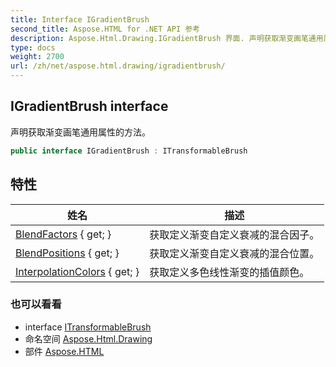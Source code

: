 ```yaml
---
title: Interface IGradientBrush
second_title: Aspose.HTML for .NET API 参考
description: Aspose.Html.Drawing.IGradientBrush 界面. 声明获取渐变画笔通用属性的方法
type: docs
weight: 2700
url: /zh/net/aspose.html.drawing/igradientbrush/
---
```

## IGradientBrush interface

声明获取渐变画笔通用属性的方法。

```csharp
public interface IGradientBrush : ITransformableBrush
```

## 特性

| 姓名 | 描述 |
| --- | --- |
| [BlendFactors](../../aspose.html.drawing/igradientbrush/blendfactors/) { get; } | 获取定义渐变自定义衰减的混合因子。 |
| [BlendPositions](../../aspose.html.drawing/igradientbrush/blendpositions/) { get; } | 获取定义渐变自定义衰减的混合位置。 |
| [InterpolationColors](../../aspose.html.drawing/igradientbrush/interpolationcolors/) { get; } | 获取定义多色线性渐变的插值颜色。 |

### 也可以看看

* interface [ITransformableBrush](../itransformablebrush/)
* 命名空间 [Aspose.Html.Drawing](../../aspose.html.drawing/)
* 部件 [Aspose.HTML](../../)


